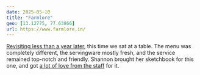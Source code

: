 ```yaml
---
date: 2025-05-10
title: "Farmlore"
geo: [13.12775, 77.63866]
url: https://www.farmlore.in/
---
```


[Revisiting less than a year later](./2024-farmlore), this time we sat at a table. The menu was completely different, the servingware mostly fresh, and the service remained top-notch and friendly. Shannon brought her sketchbook for this one, and got [a lot of love from the staff](https://www.instagram.com/p/DJihcN_TD5O/) for it.

